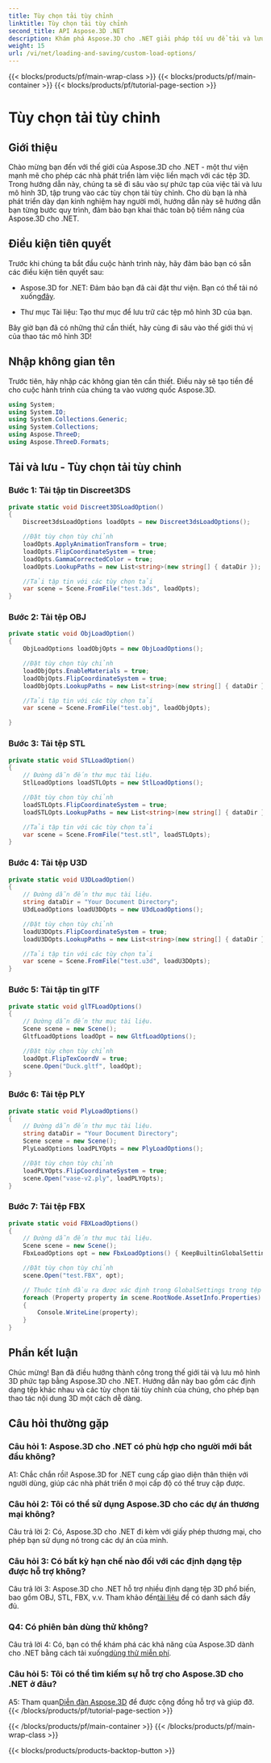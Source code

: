 ```yaml
---
title: Tùy chọn tải tùy chỉnh
linktitle: Tùy chọn tải tùy chỉnh
second_title: API Aspose.3D .NET
description: Khám phá Aspose.3D cho .NET giải pháp tối ưu để tải và lưu mô hình 3D liền mạch.
weight: 15
url: /vi/net/loading-and-saving/custom-load-options/
---
```


{{< blocks/products/pf/main-wrap-class >}}
{{< blocks/products/pf/main-container >}}
{{< blocks/products/pf/tutorial-page-section >}}

# Tùy chọn tải tùy chỉnh

## Giới thiệu

Chào mừng bạn đến với thế giới của Aspose.3D cho .NET - một thư viện mạnh mẽ cho phép các nhà phát triển làm việc liền mạch với các tệp 3D. Trong hướng dẫn này, chúng ta sẽ đi sâu vào sự phức tạp của việc tải và lưu mô hình 3D, tập trung vào các tùy chọn tải tùy chỉnh. Cho dù bạn là nhà phát triển dày dạn kinh nghiệm hay người mới, hướng dẫn này sẽ hướng dẫn bạn từng bước quy trình, đảm bảo bạn khai thác toàn bộ tiềm năng của Aspose.3D cho .NET.

## Điều kiện tiên quyết

Trước khi chúng ta bắt đầu cuộc hành trình này, hãy đảm bảo bạn có sẵn các điều kiện tiên quyết sau:

-  Aspose.3D for .NET: Đảm bảo bạn đã cài đặt thư viện. Bạn có thể tải nó xuống[đây](https://releases.aspose.com/3d/net/).

- Thư mục Tài liệu: Tạo thư mục để lưu trữ các tệp mô hình 3D của bạn.

Bây giờ bạn đã có những thứ cần thiết, hãy cùng đi sâu vào thế giới thú vị của thao tác mô hình 3D!

## Nhập không gian tên

Trước tiên, hãy nhập các không gian tên cần thiết. Điều này sẽ tạo tiền đề cho cuộc hành trình của chúng ta vào vương quốc Aspose.3D.

```csharp
using System;
using System.IO;
using System.Collections.Generic;
using System.Collections;
using Aspose.ThreeD;
using Aspose.ThreeD.Formats;
```

## Tải và lưu - Tùy chọn tải tùy chỉnh

### Bước 1: Tải tập tin Discreet3DS

```csharp
private static void Discreet3DSLoadOption()
{
    Discreet3dsLoadOptions loadOpts = new Discreet3dsLoadOptions();

    //Đặt tùy chọn tùy chỉnh
    loadOpts.ApplyAnimationTransform = true;
    loadOpts.FlipCoordinateSystem = true;
    loadOpts.GammaCorrectedColor = true;
    loadOpts.LookupPaths = new List<string>(new string[] { dataDir });

    //Tải tập tin với các tùy chọn tải
    var scene = Scene.FromFile("test.3ds", loadOpts);
}
```

### Bước 2: Tải tệp OBJ

```csharp
private static void ObjLoadOption()
{
    ObjLoadOptions loadObjOpts = new ObjLoadOptions();

    //Đặt tùy chọn tùy chỉnh
    loadObjOpts.EnableMaterials = true;
    loadObjOpts.FlipCoordinateSystem = true;
    loadObjOpts.LookupPaths = new List<string>(new string[] { dataDir });

    //Tải tập tin với các tùy chọn tải
    var scene = Scene.FromFile("test.obj", loadObjOpts);

}
```

### Bước 3: Tải tệp STL

```csharp
private static void STLLoadOption()
{
    // Đường dẫn đến thư mục tài liệu.
    StlLoadOptions loadSTLOpts = new StlLoadOptions();

    //Đặt tùy chọn tùy chỉnh
    loadSTLOpts.FlipCoordinateSystem = true;
    loadSTLOpts.LookupPaths = new List<string>(new string[] { dataDir });

    //Tải tập tin với các tùy chọn tải
    var scene = Scene.FromFile("test.stl", loadSTLOpts);
}
```

### Bước 4: Tải tệp U3D

```csharp
private static void U3DLoadOption()
{
    // Đường dẫn đến thư mục tài liệu.
    string dataDir = "Your Document Directory";
    U3dLoadOptions loadU3DOpts = new U3dLoadOptions();

    //Đặt tùy chọn tùy chỉnh
    loadU3DOpts.FlipCoordinateSystem = true;
    loadU3DOpts.LookupPaths = new List<string>(new string[] { dataDir });

    //Tải tập tin với các tùy chọn tải
    var scene = Scene.FromFile("test.u3d", loadU3DOpts);
}
```

### Bước 5: Tải tập tin glTF

```csharp
private static void glTFLoadOptions()
{
    // Đường dẫn đến thư mục tài liệu.
    Scene scene = new Scene();
    GltfLoadOptions loadOpt = new GltfLoadOptions();

    //Đặt tùy chọn tùy chỉnh
    loadOpt.FlipTexCoordV = true;
    scene.Open("Duck.gltf", loadOpt);
}
```

### Bước 6: Tải tệp PLY

```csharp
private static void PlyLoadOptions()
{
    // Đường dẫn đến thư mục tài liệu.
    string dataDir = "Your Document Directory";
    Scene scene = new Scene();
    PlyLoadOptions loadPLYOpts = new PlyLoadOptions();

    //Đặt tùy chọn tùy chỉnh
    loadPLYOpts.FlipCoordinateSystem = true;
    scene.Open("vase-v2.ply", loadPLYOpts);
}
```

### Bước 7: Tải tệp FBX

```csharp
private static void FBXLoadOptions()
{
    // Đường dẫn đến thư mục tài liệu.
    Scene scene = new Scene();
    FbxLoadOptions opt = new FbxLoadOptions() { KeepBuiltinGlobalSettings = true };

    //Đặt tùy chọn tùy chỉnh
    scene.Open("test.FBX", opt);

    // Thuộc tính đầu ra được xác định trong GlobalSettings trong tệp FBX
    foreach (Property property in scene.RootNode.AssetInfo.Properties)
    {
        Console.WriteLine(property);
    }
}
```

## Phần kết luận

Chúc mừng! Bạn đã điều hướng thành công trong thế giới tải và lưu mô hình 3D phức tạp bằng Aspose.3D cho .NET. Hướng dẫn này bao gồm các định dạng tệp khác nhau và các tùy chọn tải tùy chỉnh của chúng, cho phép bạn thao tác nội dung 3D một cách dễ dàng.

## Câu hỏi thường gặp

### Câu hỏi 1: Aspose.3D cho .NET có phù hợp cho người mới bắt đầu không?

A1: Chắc chắn rồi! Aspose.3D for .NET cung cấp giao diện thân thiện với người dùng, giúp các nhà phát triển ở mọi cấp độ có thể truy cập được.

### Câu hỏi 2: Tôi có thể sử dụng Aspose.3D cho các dự án thương mại không?

Câu trả lời 2: Có, Aspose.3D cho .NET đi kèm với giấy phép thương mại, cho phép bạn sử dụng nó trong các dự án của mình.

### Câu hỏi 3: Có bất kỳ hạn chế nào đối với các định dạng tệp được hỗ trợ không?

 Câu trả lời 3: Aspose.3D cho .NET hỗ trợ nhiều định dạng tệp 3D phổ biến, bao gồm OBJ, STL, FBX, v.v. Tham khảo đến[tài liệu](https://reference.aspose.com/3d/net/) để có danh sách đầy đủ.

### Q4: Có phiên bản dùng thử không?

Câu trả lời 4: Có, bạn có thể khám phá các khả năng của Aspose.3D dành cho .NET bằng cách tải xuống[dùng thử miễn phí](https://releases.aspose.com/).

### Câu hỏi 5: Tôi có thể tìm kiếm sự hỗ trợ cho Aspose.3D cho .NET ở đâu?

 A5: Tham quan[Diễn đàn Aspose.3D](https://forum.aspose.com/c/3d/18) để được cộng đồng hỗ trợ và giúp đỡ.
{{< /blocks/products/pf/tutorial-page-section >}}

{{< /blocks/products/pf/main-container >}}
{{< /blocks/products/pf/main-wrap-class >}}

{{< blocks/products/products-backtop-button >}}
